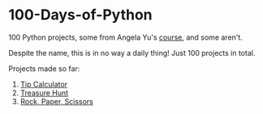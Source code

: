 # 100-Days-of-Python
100 Python projects, some from Angela Yu's <a href="https://www.udemy.com/course/100-days-of-code/">course</a>, and some aren't.

Despite the name, this is in no way a daily thing! Just 100 projects in total.


Projects made so far:
  1. <a href="https://github.com/salma-xternal/100-Days-of-Python/blob/main/TipCalculator.py">Tip Calculator</a>
  2. <a href="https://github.com/salma-xternal/100-Days-of-Python/blob/main/TreasureHunt.py">Treasure Hunt</a>
  3. <a href="https://github.com/salma-xternal/100-Days-of-Python/blob/main/RockPaperScissors.py">Rock, Paper, Scissors</a>
